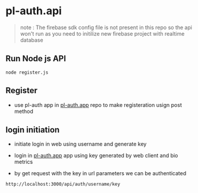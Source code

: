 # pl-auth.api

> note : The firebase sdk config file is not present in this repo so the api won't run as you need to initilize new firebase project with realtime database

## Run Node js API

```
node register.js
```
## Register 
- use pl-auth app in [pl-auth.app](https://github.com/Lokeshwaran-M/pl-auth.app.git) repo to make registeration usign post method

## login initiation 
- initiate login in web using username and generate key


- login in [pl-auth.app](https://github.com/Lokeshwaran-M/pl-auth.app.git) app using key generated by web client and bio metrics

- by get request with the key in url parameters we can be authenticated
```
http://localhost:3000/api/auth/username/key
```
